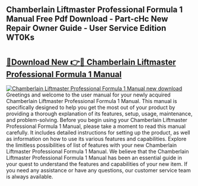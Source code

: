 ## Chamberlain Liftmaster Professional Formula 1 Manual Free Pdf Download - Part-cHc New Repair Owner Guide - User Service Edition WT0Ks

# <h2><a href="http://bc50867.oget.top/?id=Chamberlain+Liftmaster+Professional+Formula+1+Manual">🔗Download New 👉🔴 Chamberlain Liftmaster Professional Formula 1 Manual</a></h2>

[![Chamberlain Liftmaster Professional Formula 1 Manual new download](https://i.imgur.com/5g1atiW.png)](http://bc50867.oget.top/?id=Chamberlain+Liftmaster+Professional+Formula+1+Manual)
Greetings and welcome to the user manual for your newly acquired Chamberlain Liftmaster Professional Formula 1 Manual. This manual is specifically designed to help you get the most out of your product by providing a thorough explanation of its features, setup, usage, maintenance, and problem-solving. Before you begin using your Chamberlain Liftmaster Professional Formula 1 Manual, please take a moment to read this manual carefully. It includes detailed instructions for setting up the product, as well as information on how to use its various features and capabilities. Explore the limitless possibilities of list of features with your new Chamberlain Liftmaster Professional Formula 1 Manual. We believe that the Chamberlain Liftmaster Professional Formula 1 Manual has been an essential guide in your quest to understand the features and capabilities of your new item. If you need any assistance or have any questions, our customer service team is always available.
